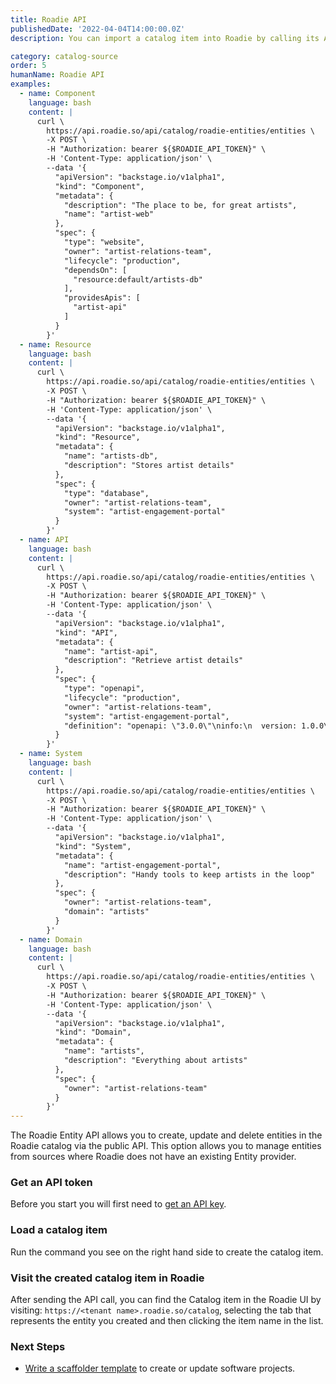 ```yaml
---
title: Roadie API
publishedDate: '2022-04-04T14:00:00.0Z'
description: You can import a catalog item into Roadie by calling its API.

category: catalog-source
order: 5
humanName: Roadie API
examples:
  - name: Component
    language: bash
    content: |
      curl \
        https://api.roadie.so/api/catalog/roadie-entities/entities \
        -X POST \
        -H "Authorization: bearer ${$ROADIE_API_TOKEN}" \
        -H 'Content-Type: application/json' \
        --data '{
          "apiVersion": "backstage.io/v1alpha1",
          "kind": "Component",
          "metadata": {
            "description": "The place to be, for great artists",
            "name": "artist-web"
          },
          "spec": {
            "type": "website",
            "owner": "artist-relations-team",
            "lifecycle": "production",
            "dependsOn": [
              "resource:default/artists-db"
            ],
            "providesApis": [
              "artist-api"
            ]
          }
        }'
  - name: Resource
    language: bash
    content: |
      curl \
        https://api.roadie.so/api/catalog/roadie-entities/entities \
        -X POST \
        -H "Authorization: bearer ${$ROADIE_API_TOKEN}" \
        -H 'Content-Type: application/json' \
        --data '{
          "apiVersion": "backstage.io/v1alpha1",
          "kind": "Resource",
          "metadata": {
            "name": "artists-db",
            "description": "Stores artist details"
          },
          "spec": {
            "type": "database",
            "owner": "artist-relations-team",
            "system": "artist-engagement-portal"
          }
        }'
  - name: API
    language: bash
    content: |
      curl \
        https://api.roadie.so/api/catalog/roadie-entities/entities \
        -X POST \
        -H "Authorization: bearer ${$ROADIE_API_TOKEN}" \
        -H 'Content-Type: application/json' \
        --data '{
          "apiVersion": "backstage.io/v1alpha1",
          "kind": "API",
          "metadata": {
            "name": "artist-api",
            "description": "Retrieve artist details"
          },
          "spec": {
            "type": "openapi",
            "lifecycle": "production",
            "owner": "artist-relations-team",
            "system": "artist-engagement-portal",
            "definition": "openapi: \"3.0.0\"\ninfo:\n  version: 1.0.0\n  title: Artist API\n  license:\n    name: MIT\nservers:\n  - url: http://artist.spotify.net/v1\npaths:\n  /artists:\n    get:\n      summary: List all artists\n"
          }
        }'
  - name: System
    language: bash
    content: |
      curl \
        https://api.roadie.so/api/catalog/roadie-entities/entities \
        -X POST \
        -H "Authorization: bearer ${$ROADIE_API_TOKEN}" \
        -H 'Content-Type: application/json' \
        --data '{
          "apiVersion": "backstage.io/v1alpha1",
          "kind": "System",
          "metadata": {
            "name": "artist-engagement-portal",
            "description": "Handy tools to keep artists in the loop"
          },
          "spec": {
            "owner": "artist-relations-team",
            "domain": "artists"
          }
        }'
  - name: Domain
    language: bash
    content: |
      curl \
        https://api.roadie.so/api/catalog/roadie-entities/entities \
        -X POST \
        -H "Authorization: bearer ${$ROADIE_API_TOKEN}" \
        -H 'Content-Type: application/json' \
        --data '{
          "apiVersion": "backstage.io/v1alpha1",
          "kind": "Domain",
          "metadata": {
            "name": "artists",
            "description": "Everything about artists"
          },
          "spec": {
            "owner": "artist-relations-team"
          }
        }'
---
```


The Roadie Entity API allows you to create, update and delete entities in the Roadie catalog via the public API. This option allows you to manage entities from sources where Roadie does not have an existing Entity provider.

### Get an API token

Before you start you will first need to [get an API key](/docs/api/authorization/).

### Load a catalog item

Run the command you see on the right hand side to create the catalog item.

### Visit the created catalog item in Roadie

After sending the API call, you can find the Catalog item in the Roadie UI by visiting: `https://<tenant name>.roadie.so/catalog`, selecting the tab that represents the entity you created and then clicking the item name in the list.

### Next Steps

* [Write a scaffolder template](/docs/scaffolder/writing-templates/) to create or update software projects.

